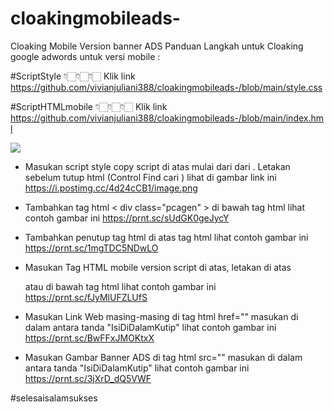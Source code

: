 # cloakingmobileads-
Cloaking Mobile Version banner ADS 
Panduan Langkah untuk Cloaking google adwords untuk versi mobile :

#ScriptStyle 👇🏻👇🏻👇🏻
Klik link https://github.com/vivianjuliani388/cloakingmobileads-/blob/main/style.css

#ScriptHTMLmobile 👇🏻👇🏻👇🏻
Klik link https://github.com/vivianjuliani388/cloakingmobileads-/blob/main/index.hml

<img src="https://i.postimg.cc/6pdB64Rw/image.png">

* Masukan script style copy script di atas mulai dari dari <style> samapai penutupnya </style>. Letakan sebelum tutup html </head> (Control Find cari </head>) lihat di gambar link ini https://i.postimg.cc/4d24cCB1/image.png

* Tambahkan tag html < div class="pcagen" > di bawah tag html <body> lihat contoh gambar ini https://prnt.sc/sUdGK0geJycY

* Tambahkan penutup tag html </div> di atas tag html </body> lihat contoh gambar ini https://prnt.sc/1mgTDC5NDwLO

* Masukan Tag HTML mobile version script di atas, letakan di atas <div class="pcagen"> atau di bawah tag html <body> lihat contoh gambar ini https://prnt.sc/fJyMlUFZLUfS

* Masukan Link Web masing-masing di tag html href="" masukan di dalam antara tanda "IsiDiDalamKutip" lihat contoh gambar ini https://prnt.sc/BwFFxJMOKtxX

* Masukan Gambar Banner ADS di tag html src="" masukan di dalam antara tanda "IsiDiDalamKutip" lihat contoh gambar ini https://prnt.sc/3jXrD_dQ5VWF


#selesaisalamsukses
